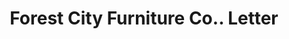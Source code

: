 ---
doi: 10.7916/D8863TD1
date_other: '1910'
date_other_textual: '1910'
form: correspondence
genre:
- Letters (correspondence)
name:
- Forest City Furniture Co.
object_in_context_url: https://biggert.cul.columbia.edu/items/view/ave_biggert_00274
subject_hierarchical_geographic:
- Rockford, Illinois, United States
subject_name:
- Forest City Furniture Co.
title: Forest City Furniture Co.. Letter
sort_title: Forest City Furniture Co.. Letter
call_number: ave_biggert_00274
coordinates:
- 42.25944444444445,-89.06444444444445
pid: ave_biggert_00274
identifiers: ave_biggert_00274
thumbnail: https://derivativo-3.library.columbia.edu/iiif/2/ldpd:344213/full/!256,256/0/native.jpg
permalink: /biggert/ave_biggert_00274/
layout: iiif-image-page
---